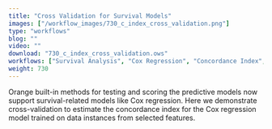 ```yaml
---
title: "Cross Validation for Survival Models"
images: ["/workflow_images/730_c_index_cross_validation.png"]
type: "workflows"
blog: ""
video: ""
download: "730_c_index_cross_validation.ows"
workflows: ["Survival Analysis", "Cox Regression", "Concordance Index", "Cross Validation"]
weight: 730
---
```


Orange built-in methods for testing and scoring the predictive models now support survival-related models like Cox regression. Here we demonstrate cross-validation to estimate the concordance index for the Cox regression model trained on data instances from selected features.
